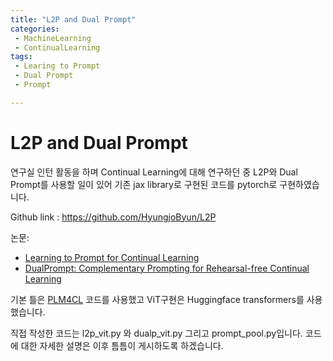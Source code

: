 ```yaml
---
title: "L2P and Dual Prompt"
categories:
 - MachineLearning
 - ContinualLearning
tags:
 - Learing to Prompt
 - Dual Prompt
 - Prompt

---
```


# L2P and Dual Prompt
연구실 인턴 활동을 하며 Continual Learning에 대해 연구하던 중 L2P와 Dual Prompt를 사용할 일이 있어 기존 jax library로 구현된 코드를 pytorch로 구현하였습니다.  

Github link : https://github.com/HyungjoByun/L2P  

논문:
* [Learning to Prompt for Continual Learning](https://arxiv.org/pdf/2112.08654.pdf)   
* [DualPrompt: Complementary Prompting for Rehearsal-free Continual Learning](https://arxiv.org/pdf/2204.04799.pdf)  

기본 틀은 [PLM4CL](https://github.com/wutong8023/PLM4CL) 코드를 사용했고 ViT구현은 Huggingface transformers를 사용 했습니다.  

직접 작성한 코드는 l2p_vit.py 와 dualp_vit.py 그리고 prompt_pool.py입니다. 코드에 대한 자세한 설명은 이후 틈틈이 게시하도록 하겠습니다.